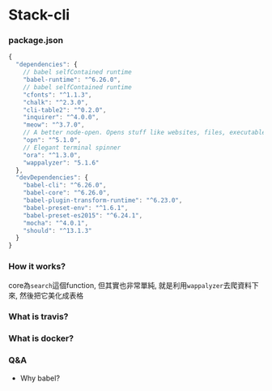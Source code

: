# Stack-cli

### package.json

```js
{
  "dependencies": {
    // babel selfContained runtime
    "babel-runtime": "^6.26.0",
    // babel selfContained runtime
    "cfonts": "^1.1.3",
    "chalk": "^2.3.0",
    "cli-table2": "^0.2.0",
    "inquirer": "^4.0.0",
    "meow": "^3.7.0",
    // A better node-open. Opens stuff like websites, files, executables. Cross-platform.
    "opn": "^5.1.0",
    // Elegant terminal spinner
    "ora": "^1.3.0",
    "wappalyzer": "5.1.6"
  },
  "devDependencies": {
    "babel-cli": "^6.26.0",
    "babel-core": "^6.26.0",
    "babel-plugin-transform-runtime": "^6.23.0",
    "babel-preset-env": "^1.6.1",
    "babel-preset-es2015": "^6.24.1",
    "mocha": "^4.0.1",
    "should": "^13.1.3"
  }
}

```

### How it works?

core為``search``這個function, 但其實也非常單純, 就是利用``wappalyzer``去爬資料下來, 然後把它美化成表格
### What is travis?
### What is docker?

### Q&A

- Why babel?